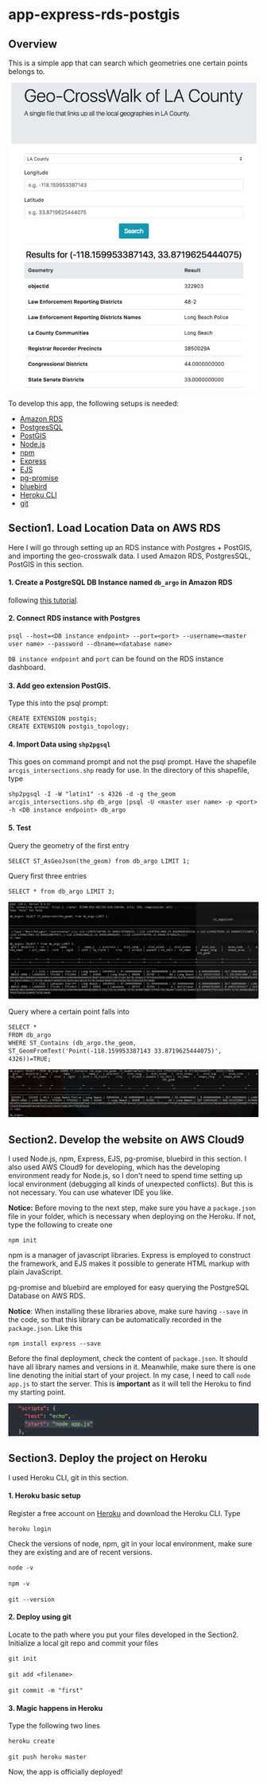 # app-express-rds-postgis

## Overview
This is a simple app that can search which geometries one certain points belongs to.

![demo](figure/demo.png)

To develop this app, the following setups is needed:
- [Amazon RDS](https://aws.amazon.com/rds/)
- [PostgresSQL](https://www.postgresql.org/)
- [PostGIS](https://postgis.net/)
- [Node.js](https://nodejs.org/en/)
- [npm](https://www.npmjs.com/)
- [Express](https://expressjs.com/)
- [EJS](http://ejs.co/)
- [pg-promise](https://vitaly-t.github.io/pg-promise/index.html)
- [bluebird](http://bluebirdjs.com/docs/getting-started.html)
- [Heroku CLI](https://devcenter.heroku.com/articles/heroku-cli)
- [git](https://git-scm.com/)


## Section1. Load Location Data on AWS RDS
Here I will go through setting up an RDS instance with Postgres + PostGIS, and importing the geo-crosswalk data.
I used Amazon RDS, PostgresSQL, PostGIS in this section.

#### 1. Create a PostgreSQL DB Instance named `db_argo` in Amazon RDS
following [this tutorial](https://docs.aws.amazon.com/AmazonRDS/latest/UserGuide/CHAP_GettingStarted.CreatingConnecting.PostgreSQL.html#CHAP_GettingStarted.Creating.PostgreSQL).

#### 2. Connect RDS instance with Postgres
    psql --host=<DB instance endpoint> --port=<port> --username=<master user name> --password --dbname=<database name>
`DB instance endpoint` and `port` can be found on the RDS instance dashboard.

#### 3. Add geo extension PostGIS.
Type this into the psql prompt:

    CREATE EXTENSION postgis;
    CREATE EXTENSION postgis_topology;

#### 4. Import Data using `shp2pgsql`
This goes on command prompt and not the psql prompt.
Have the shapefile `arcgis_intersections.shp` ready for use. In the directory of this shapefile, type

    shp2pgsql -I -W "latin1" -s 4326 -d -g the_geom arcgis_intersections.shp db_argo |psql -U <master user name> -p <port> -h <DB instance endpoint> db_argo

#### 5. Test
Query the geometry of the first entry

    SELECT ST_AsGeoJson(the_geom) from db_argo LIMIT 1;

Query first three entries

    SELECT * from db_argo LIMIT 3;

![test](figure/test.png)    

Query where a certain point falls into

    SELECT *
    FROM db_argo
    WHERE ST_Contains (db_argo.the_geom, ST_GeomFromText('Point(-118.159953387143 33.8719625444075)', 4326))=TRUE;

![test](figure/point.png)
## Section2. Develop the website on AWS Cloud9
I used Node.js, npm, Express, EJS, pg-promise, bluebird in this section. I also used AWS Cloud9 for developing, which has the developing environment ready for Node.js, so I don't need to spend time setting up local environment (debugging all kinds of unexpected conflicts). But this is not necessary. You can use whatever IDE you like.

__Notice:__ Before moving to the next step, make sure you have a `package.json` file in your folder, which is necessary when deploying on the Heroku. If not, type the following to create one

    npm init

npm is a manager of javascript libraries. Express is employed to construct the framework, and EJS makes it possible to generate HTML markup with plain JavaScript.

pg-promise and bluebird are employed for easy querying the PostgreSQL Database on AWS RDS.

__Notice__: When installing these libraries above, make sure having `--save` in the code, so that this library can be automatically recorded in the `package.json`. Like this

    npm install express --save

Before the final deployment, check the content of `package.json`. It should have all library names and versions in it. Meanwhile, make sure there is one line denoting the initial start of your project. In my case, I need to call `node app.js` to start the server. This is __important__ as it will tell the Heroku to find my starting point.

![start](figure/start.png)

## Section3. Deploy the project on Heroku
I used Heroku CLI, git in this section.
#### 1. Heroku basic setup
Register a free account on [Heroku](https://www.heroku.com/) and download the Heroku CLI. Type

    heroku login

Check the versions of node, npm, git in your local environment, make sure they are existing and are of recent versions.

    node -v

    npm -v

    git --version

#### 2. Deploy using git
Locate to the path where you put your files developed in the Section2. Initialize a local git repo and commit your files

    git init

    git add <filename>

    git commit -m "first"

#### 3. Magic happens in Heroku
Type the following two lines

    heroku create

    git push heroku master

Now, the app is officially deployed!

